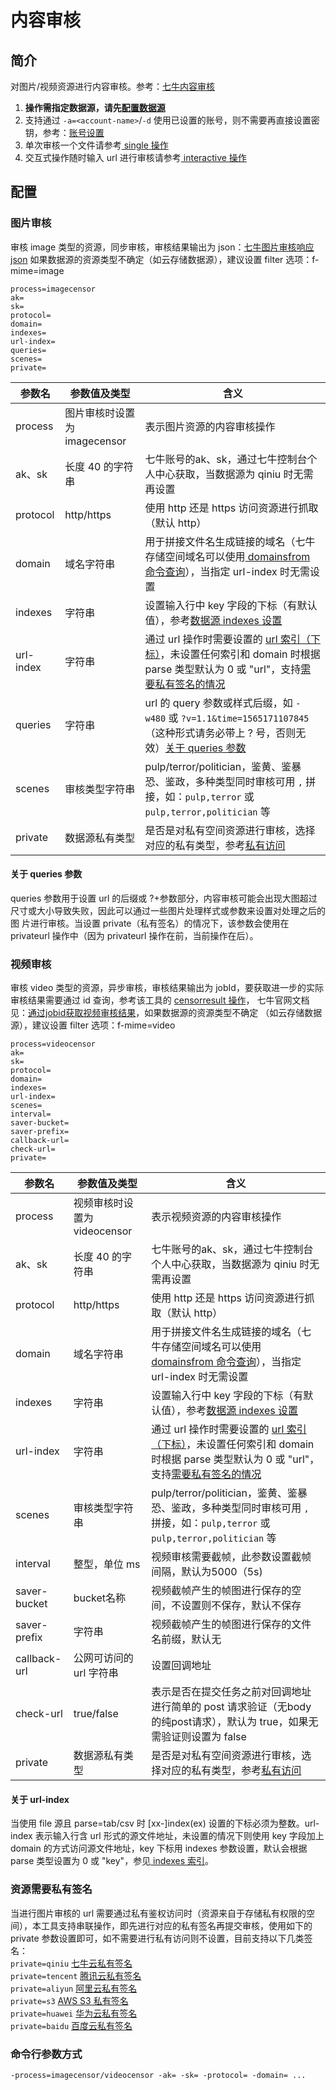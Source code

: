 # 内容审核

## 简介
对图片/视频资源进行内容审核。参考：[七牛内容审核](https://developer.qiniu.com/censor)  
1. **操作需指定数据源，请先[配置数据源](datasource.md)**  
2. 支持通过 `-a=<account-name>`/`-d` 使用已设置的账号，则不需要再直接设置密钥，参考：[账号设置](../README.md#账号设置)  
3. 单次审核一个文件请参考[ single 操作](single.md)  
4. 交互式操作随时输入 url 进行审核请参考[ interactive 操作](interactive.md)  

## 配置

### 图片审核
审核 image 类型的资源，同步审核，审核结果输出为 json：[七牛图片审核响应 json](https://developer.qiniu.com/censor/api/5588/image-censor#4)
如果数据源的资源类型不确定（如云存储数据源），建议设置 filter 选项：f-mime=image  
```
process=imagecensor
ak=
sk=
protocol=
domain=
indexes=
url-index=
queries=
scenes=
private=
```  
|参数名|参数值及类型 | 含义|  
|-----|-------|-----|  
|process| 图片审核时设置为imagecensor | 表示图片资源的内容审核操作|  
|ak、sk|长度 40 的字符串|七牛账号的ak、sk，通过七牛控制台个人中心获取，当数据源为 qiniu 时无需再设置|  
|protocol| http/https| 使用 http 还是 https 访问资源进行抓取（默认 http）|  
|domain| 域名字符串| 用于拼接文件名生成链接的域名（七牛存储空间域名可以使用[ domainsfrom 命令查询](domainsofbucket.md)），当指定 url-index 时无需设置|  
|indexes|字符串| 设置输入行中 key 字段的下标（有默认值），参考[数据源 indexes 设置](datasource.md#1-公共参数)|  
|url-index| 字符串| 通过 url 操作时需要设置的 [url 索引（下标）](#关于-url-index)，未设置任何索引和 domain 时根据 parse 类型默认为 0 或 "url"，支持[需要私有签名的情况](#资源需要私有签名)|  
|queries| 字符串| url 的 query 参数或样式后缀，如 `-w480` 或 `?v=1.1&time=1565171107845`（这种形式请务必带上 ? 号，否则无效）[关于 queries 参数](#关于-queries-参数)|  
|scenes| 审核类型字符串| pulp/terror/politician，鉴黄、鉴暴恐、鉴政，多种类型同时审核可用 `,` 拼接，如：`pulp,terror` 或 `pulp,terror,politician` 等|  
|private| 数据源私有类型|是否是对私有空间资源进行审核，选择对应的私有类型，参考[私有访问](#资源需要私有签名)|  

#### 关于 queries 参数
queries 参数用于设置 url 的后缀或 ?+参数部分，内容审核可能会出现大图超过尺寸或大小导致失败，因此可以通过一些图片处理样式或参数来设置对处理之后的图
片进行审核。当设置 private（私有签名）的情况下，该参数会使用在 privateurl 操作中（因为 privateurl 操作在前，当前操作在后）。  

### 视频审核
审核 video 类型的资源，异步审核，审核结果输出为 jobId，要获取进一步的实际审核结果需要通过 id 查询，参考该工具的 [censorresult 操作](censorresult.md)，
七牛官网文档见：[通过jobid获取视频审核结果](https://developer.qiniu.com/censor/api/5620/video-censor#4)，如果数据源的资源类型不确定
（如云存储数据源），建议设置 filter 选项：f-mime=video
```
process=videocensor
ak=
sk=
protocol=
domain=
indexes=
url-index=
scenes=
interval=
saver-bucket=
saver-prefix=
callback-url=
check-url=
private=
```  
|参数名|参数值及类型 | 含义|  
|-----|-------|-----|  
|process| 视频审核时设置为videocensor | 表示视频资源的内容审核操作|  
|ak、sk|长度 40 的字符串|七牛账号的ak、sk，通过七牛控制台个人中心获取，当数据源为 qiniu 时无需再设置|  
|protocol| http/https| 使用 http 还是 https 访问资源进行抓取（默认 http）|  
|domain| 域名字符串| 用于拼接文件名生成链接的域名（七牛存储空间域名可以使用[ domainsfrom 命令查询](domainsofbucket.md)），当指定 url-index 时无需设置|  
|indexes|字符串| 设置输入行中 key 字段的下标（有默认值），参考[数据源 indexes 设置](datasource.md#1-公共参数)|  
|url-index| 字符串| 通过 url 操作时需要设置的 [url 索引（下标）](#关于-url-index)，未设置任何索引和 domain 时根据 parse 类型默认为 0 或 "url"，支持[需要私有签名的情况](#资源需要私有签名)|  
|scenes| 审核类型字符串| pulp/terror/politician，鉴黄、鉴暴恐、鉴政，多种类型同时审核可用 `,` 拼接，如：`pulp,terror` 或 `pulp,terror,politician` 等|  
|interval| 整型，单位 ms| 视频审核需要截帧，此参数设置截帧间隔，默认为5000（5s)|  
|saver-bucket| bucket名称|视频截帧产生的帧图进行保存的空间，不设置则不保存，默认不保存|  
|saver-prefix| 字符串| 视频截帧产生的帧图进行保存的文件名前缀，默认无|  
|callback-url| 公网可访问的 url 字符串| 设置回调地址|  
|check-url| true/false|表示是否在提交任务之前对回调地址进行简单的 post 请求验证（无body的纯post请求），默认为 true，如果无需验证则设置为 false|  
|private| 数据源私有类型|是否是对私有空间资源进行审核，选择对应的私有类型，参考[私有访问](#资源需要私有签名)|  

#### 关于 url-index
当使用 file 源且 parse=tab/csv 时 [xx-]index(ex) 设置的下标必须为整数。url-index 表示输入行含 url 形式的源文件地址，未设置的情况下则使用 
key 字段加上 domain 的方式访问源文件地址，key 下标用 indexes 参数设置，默认会根据 parse 类型设置为 0 或 "key"，参见[ indexes 索引](datasource.md#关于-indexes-索引)。  

### 资源需要私有签名
当进行图片审核的 url 需要通过私有鉴权访问时（资源来自于存储私有权限的空间），本工具支持串联操作，即先进行对应的私有签名再提交审核，使用如下的 private
参数设置即可，如不需要进行私有访问则不设置，目前支持以下几类签名：  
`private=qiniu` [七牛云私有签名](privateurl.md#七牛配置参数)  
`private=tencent` [腾讯云私有签名](privateurl.md#其他存储配置参数)  
`private=aliyun` [阿里云私有签名](privateurl.md#其他存储配置参数)  
`private=s3` [AWS S3 私有签名](privateurl.md#其他存储配置参数)  
`private=huawei` [华为云私有签名](privateurl.md#其他存储配置参数)  
`private=baidu` [百度云私有签名](privateurl.md#其他存储配置参数)  

### 命令行参数方式
```
-process=imagecensor/videocensor -ak= -sk= -protocol= -domain= ...
```

